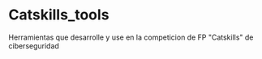 # Catskills_tools
Herramientas que desarrolle y use en la competicion de FP "Catskills" de ciberseguridad
